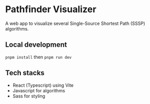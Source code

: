 # Pathfinder Visualizer

A web app to visualize several Single-Source Shortest Path (SSSP) algorithms.

## Local development

`pnpm install` then `pnpm run dev`

## Tech stacks

- React (Typescript) using Vite
- Javascript for algorithms
- Sass for styling